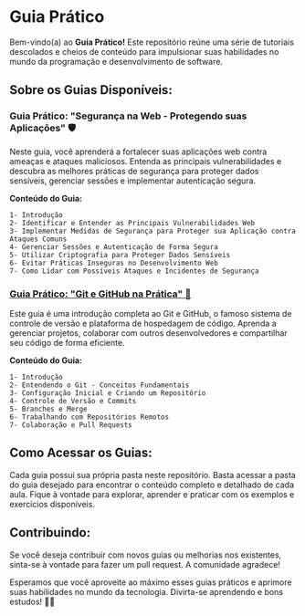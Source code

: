 # Guia Prático

Bem-vindo(a) ao **Guia Prático!** Este repositório reúne uma série de tutoriais descolados e cheios de conteúdo para impulsionar suas habilidades no mundo da programação e desenvolvimento de software.

## Sobre os Guias Disponíveis:
### Guia Prático: "Segurança na Web - Protegendo suas Aplicações" 🛡️
Neste guia, você aprenderá a fortalecer suas aplicações web contra ameaças e ataques maliciosos. Entenda as principais vulnerabilidades e descubra as melhores práticas de segurança para proteger dados sensíveis, gerenciar sessões e implementar autenticação segura.

**Conteúdo do Guia:**

```
1- Introdução
2- Identificar e Entender as Principais Vulnerabilidades Web
3- Implementar Medidas de Segurança para Proteger sua Aplicação contra Ataques Comuns
4- Gerenciar Sessões e Autenticação de Forma Segura
5- Utilizar Criptografia para Proteger Dados Sensíveis
6- Evitar Práticas Inseguras no Desenvolvimento Web
7- Como Lidar com Possíveis Ataques e Incidentes de Segurança
```

### [Guia Prático: "Git e GitHub na Prática" 🚀](./GitTutorial)
Este guia é uma introdução completa ao Git e GitHub, o famoso sistema de controle de versão e plataforma de hospedagem de código. Aprenda a gerenciar projetos, colaborar com outros desenvolvedores e compartilhar seu código de forma eficiente.

**Conteúdo do Guia:**

```
1- Introdução
2- Entendendo o Git - Conceitos Fundamentais
3- Configuração Inicial e Criando um Repositório
4- Controle de Versão e Commits
5- Branches e Merge
6- Trabalhando com Repositórios Remotos
7- Colaboração e Pull Requests
```

## Como Acessar os Guias:
Cada guia possui sua própria pasta neste repositório. Basta acessar a pasta do guia desejado para encontrar o conteúdo completo e detalhado de cada aula. Fique à vontade para explorar, aprender e praticar com os exemplos e exercícios disponíveis.


## Contribuindo:
Se você deseja contribuir com novos guias ou melhorias nos existentes, sinta-se à vontade para fazer um pull request. A comunidade agradece!

Esperamos que você aproveite ao máximo esses guias práticos e aprimore suas habilidades no mundo da tecnologia. Divirta-se aprendendo e bons estudos! 🚀😄
